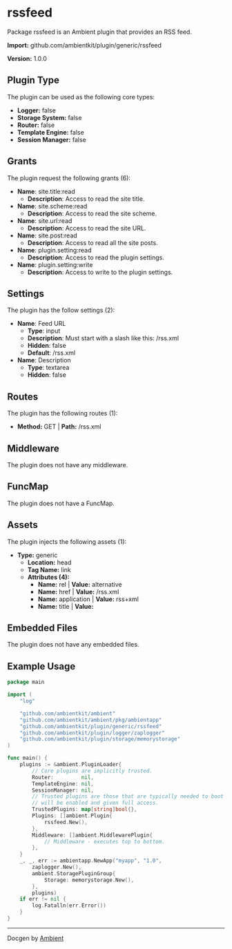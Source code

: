 # rssfeed

Package rssfeed is an Ambient plugin that provides an RSS feed.

**Import:** github.com/ambientkit/plugin/generic/rssfeed

**Version:** 1.0.0

## Plugin Type

The plugin can be used as the following core types:

- **Logger:** false
- **Storage System:** false
- **Router:** false
- **Template Engine:** false
- **Session Manager:** false

## Grants

The plugin request the following grants (6):

- **Name**: site.title:read
  - **Description**: Access to read the site title.
- **Name**: site.scheme:read
  - **Description**: Access to read the site scheme.
- **Name**: site.url:read
  - **Description**: Access to read the site URL.
- **Name**: site.post:read
  - **Description**: Access to read all the site posts.
- **Name**: plugin.setting:read
  - **Description**: Access to read the plugin settings.
- **Name**: plugin.setting:write
  - **Description**: Access to write to the plugin settings.

## Settings

The plugin has the follow settings (2):

- **Name**: Feed URL
  - **Type**: input
  - **Description**: Must start with a slash like this: /rss.xml
  - **Hidden**: false
  - **Default**: /rss.xml
- **Name**: Description
  - **Type**: textarea
  - **Hidden**: false

## Routes

The plugin has the following routes (1):
  - **Method:** GET | **Path:** /rss.xml

## Middleware

The plugin does not have any middleware.

## FuncMap

The plugin does not have a FuncMap.

## Assets

The plugin injects the following assets (1):

  - **Type:** generic
    - **Location:** head
    - **Tag Name:** link
    - **Attributes (4):** 
      - **Name:** rel | **Value:** alternative
      - **Name:** href | **Value:** /rss.xml
      - **Name:** application | **Value:** rss&#43;xml
      - **Name:** title | **Value:** 

## Embedded Files

The plugin does not have any embedded files.

## Example Usage

```go
package main

import (
	"log"

	"github.com/ambientkit/ambient"
	"github.com/ambientkit/ambient/pkg/ambientapp"
	"github.com/ambientkit/plugin/generic/rssfeed"
	"github.com/ambientkit/plugin/logger/zaplogger"
	"github.com/ambientkit/plugin/storage/memorystorage"
)

func main() {
	plugins := &ambient.PluginLoader{
		// Core plugins are implicitly trusted.
		Router:         nil,
		TemplateEngine: nil,
		SessionManager: nil,
		// Trusted plugins are those that are typically needed to boot so they
		// will be enabled and given full access.
		TrustedPlugins: map[string]bool{},
		Plugins: []ambient.Plugin{
			rssfeed.New(),
		},
		Middleware: []ambient.MiddlewarePlugin{
			// Middleware - executes top to bottom.
		},
	}
	_, _, err := ambientapp.NewApp("myapp", "1.0",
		zaplogger.New(),
		ambient.StoragePluginGroup{
			Storage: memorystorage.New(),
		},
		plugins)
	if err != nil {
		log.Fatalln(err.Error())
	}
}
```

---

Docgen by [Ambient](https://ambientkit.github.io)